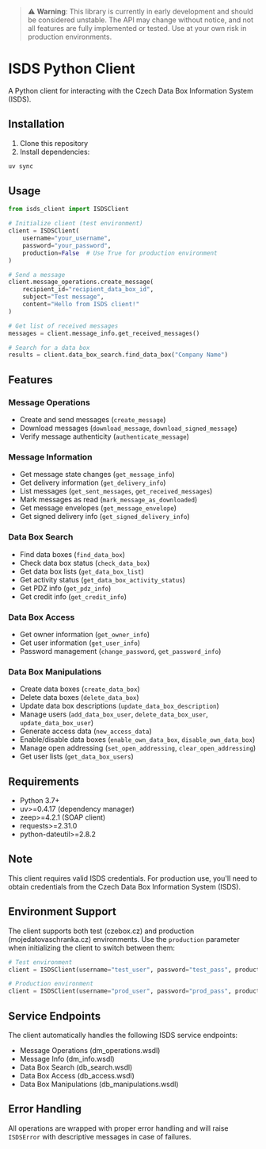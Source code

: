 > ⚠️ **Warning**: This library is currently in early development and should be considered unstable. The API may change without notice, and not all features are fully implemented or tested. Use at your own risk in production environments.


# ISDS Python Client

A Python client for interacting with the Czech Data Box Information System (ISDS).

## Installation

1. Clone this repository
2. Install dependencies:
```bash
uv sync
```

## Usage

```python
from isds_client import ISDSClient

# Initialize client (test environment)
client = ISDSClient(
    username="your_username",
    password="your_password",
    production=False  # Use True for production environment
)

# Send a message
client.message_operations.create_message(
    recipient_id="recipient_data_box_id",
    subject="Test message",
    content="Hello from ISDS client!"
)

# Get list of received messages
messages = client.message_info.get_received_messages()

# Search for a data box
results = client.data_box_search.find_data_box("Company Name")
```

## Features

### Message Operations
- Create and send messages (`create_message`)
- Download messages (`download_message`, `download_signed_message`)
- Verify message authenticity (`authenticate_message`)

### Message Information
- Get message state changes (`get_message_info`)
- Get delivery information (`get_delivery_info`)
- List messages (`get_sent_messages`, `get_received_messages`)
- Mark messages as read (`mark_message_as_downloaded`)
- Get message envelopes (`get_message_envelope`)
- Get signed delivery info (`get_signed_delivery_info`)

### Data Box Search
- Find data boxes (`find_data_box`)
- Check data box status (`check_data_box`)
- Get data box lists (`get_data_box_list`)
- Get activity status (`get_data_box_activity_status`)
- Get PDZ info (`get_pdz_info`)
- Get credit info (`get_credit_info`)

### Data Box Access
- Get owner information (`get_owner_info`)
- Get user information (`get_user_info`)
- Password management (`change_password`, `get_password_info`)

### Data Box Manipulations
- Create data boxes (`create_data_box`)
- Delete data boxes (`delete_data_box`)
- Update data box descriptions (`update_data_box_description`)
- Manage users (`add_data_box_user`, `delete_data_box_user`, `update_data_box_user`)
- Generate access data (`new_access_data`)
- Enable/disable data boxes (`enable_own_data_box`, `disable_own_data_box`)
- Manage open addressing (`set_open_addressing`, `clear_open_addressing`)
- Get user lists (`get_data_box_users`)

## Requirements

- Python 3.7+
- uv>=0.4.17 (dependency manager)
- zeep>=4.2.1 (SOAP client)
- requests>=2.31.0
- python-dateutil>=2.8.2

## Note

This client requires valid ISDS credentials. For production use, you'll need to obtain credentials from the Czech Data Box Information System (ISDS).

## Environment Support

The client supports both test (czebox.cz) and production (mojedatovaschranka.cz) environments. Use the `production` parameter when initializing the client to switch between them:

```python
# Test environment
client = ISDSClient(username="test_user", password="test_pass", production=False)

# Production environment
client = ISDSClient(username="prod_user", password="prod_pass", production=True)
```

## Service Endpoints

The client automatically handles the following ISDS service endpoints:
- Message Operations (dm_operations.wsdl)
- Message Info (dm_info.wsdl)
- Data Box Search (db_search.wsdl)
- Data Box Access (db_access.wsdl)
- Data Box Manipulations (db_manipulations.wsdl)

## Error Handling

All operations are wrapped with proper error handling and will raise `ISDSError` with descriptive messages in case of failures. 
